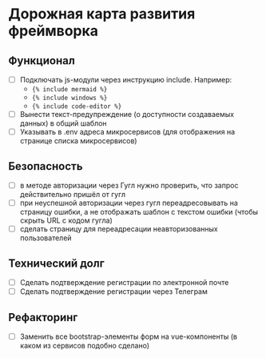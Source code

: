 # Дорожная карта развития фреймворка

## Функционал

- [ ] Подключать js-модули через инструкцию include. Например:
  - `{% include mermaid %}`
  - `{% include windows %}`
  - `{% include code-editor %}`
- [ ] Вынести текст-предупреждение (о доступности создаваемых данных) в общий шаблон
- [ ] Указывать в .env адреса микросервисов (для отображения на странице списка микросервисов)

## Безопасность

- [ ] в методе авторизации через Гугл нужно проверить, что запрос действительно пришёл от гугл
- [ ] при неуспешной авторизации через гугл переадресовывать на страницу ошибки,
  а не отображать шаблон с текстом ошибки (чтобы скрыть URL с кодом гугла)
- [ ] сделать страницу для переадресации неавторизованных пользователей

## Технический долг

- [ ] Сделать подтверждение регистрации по электронной почте
- [ ] Сделать подтверждение регистрации через Телеграм

## Рефакторинг

- [ ] Заменить все bootstrap-элементы форм на vue-компоненты (в каком из сервисов подобно сделано)
